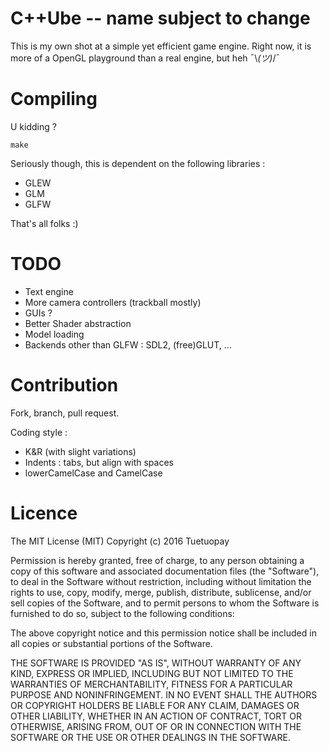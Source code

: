 # C++Ube -- name subject to change

This is my own shot at a simple yet efficient game engine. Right now, it is more
of a OpenGL playground than a real engine, but heh ¯\\_(ツ)_/¯

# Compiling

U kidding ?

	make

Seriously though, this is dependent on the following libraries :

- GLEW
- GLM
- GLFW

That's all folks :)

# TODO

- Text engine
- More camera controllers (trackball mostly)
- GUIs ?
- Better Shader abstraction
- Model loading
- Backends other than GLFW : SDL2, (free)GLUT, ...

# Contribution

Fork, branch, pull request.

Coding style :

- K&R (with slight variations)
- Indents : tabs, but align with spaces
- lowerCamelCase and CamelCase

# Licence

The MIT License (MIT)
Copyright (c) 2016 Tuetuopay

Permission is hereby granted, free of charge, to any person obtaining a copy of
this software and associated documentation files (the "Software"), to deal in
the Software without restriction, including without limitation the rights to
use, copy, modify, merge, publish, distribute, sublicense, and/or sell copies of
the Software, and to permit persons to whom the Software is furnished to do so,
subject to the following conditions:

The above copyright notice and this permission notice shall be included in all
copies or substantial portions of the Software.

THE SOFTWARE IS PROVIDED "AS IS", WITHOUT WARRANTY OF ANY KIND, EXPRESS OR
IMPLIED, INCLUDING BUT NOT LIMITED TO THE WARRANTIES OF MERCHANTABILITY, FITNESS
FOR A PARTICULAR PURPOSE AND NONINFRINGEMENT. IN NO EVENT SHALL THE AUTHORS OR
COPYRIGHT HOLDERS BE LIABLE FOR ANY CLAIM, DAMAGES OR OTHER LIABILITY, WHETHER
IN AN ACTION OF CONTRACT, TORT OR OTHERWISE, ARISING FROM, OUT OF OR IN
CONNECTION WITH THE SOFTWARE OR THE USE OR OTHER DEALINGS IN THE SOFTWARE.

